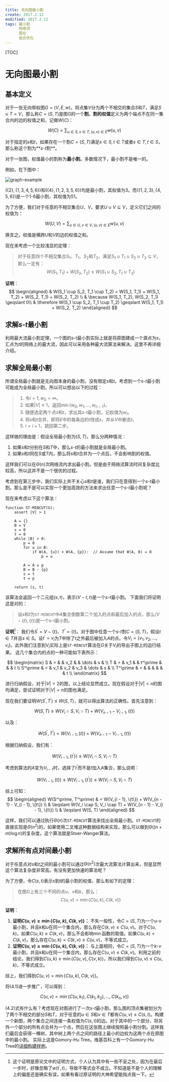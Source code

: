 ```yaml
---
title: 无向图最小割
create: 2017.2.12
modified: 2017.2.12
tags: 最小割
      网络流
      图论
      组合优化
---
```


[TOC]
# 无向图最小割
## 基本定义
对于一张无向带权图$G = (V, E, w)$，将点集$V$分为两个不相交的集合$S$和$T$，满足$S \cup T = V$，那么称$C = (S, T)$是图$G$的一个**割**。**割的权值**定义为两个端点不在同一集合内的边的权值之和，记做$W(C)$：

$$
W(C) = \sum_{u \in S, v \in T, (u, v) \in E} w(u, v)
\tag{1.1}
$$

对于指定的$s$和$t$，如果存在一个割$C = (S, T)$满足$s \in S, t \in T$或者$s \in T, t \in S$，那么称这个割为**$s$-$t$割**。

对于一张图，权值最小的割称为**最小割**。多数情况下，最小割不是唯一的。

例如，在下图中：

![graph-example](https://git.oschina.net/riteme/blogimg/raw/master/mincut/graph-example.svg)

$(\{2\}, \{1,3,4,5,6\})$和$(\{4\}, \{1,2,3,5,6\})$均是最小割，其权值为$3$。而$(\{1,2,3\}, \{4,5,6\})$是一个$1$-$6$最小割，其权值为$51$。

为了方便，我们对于任意的不相交集合$U$、$V$，要求$U \cup V \subseteq V$，定义它们之间的权值为：

$$
W(U, V) = \sum_{u \in U, v \in V, (u, v) \in E} w(u, v)
\tag{1.2}
$$

换言之。权值是横跨$U$和$V$的边的权值之和。

现在来考虑一个比较浅显的定理：

> 对于任意四个不相交集合$S_1$、$T_1$、$S_2$和$T_2$，满足$S_1 \cup T_1 \cup S_2 \cup T_2 \subseteq V$，那么一定有：
> $$ W(S_1, T_1) + W(S_2, T_2) \leqslant W(S_1 \cup S_2, T_1 \cup T_2) \tag{1.3}$$

**证明**：
$$
\begin{aligned}
& W(S_1 \cup S_2, T_1 \cup T_2) = W(S_1, T_1) + W(S_1, T_2) + W(S_2, T_1) + W(S_2, T_2) \\
& \because W(S_1, T_2), W(S_2, T_1) \geqslant 0\\
& \therefore W(S_1 \cup S_2, T_1 \cup T_2) \geqslant W(S_1, T_1) + W(S_2, T_2)
\end{aligned}
$$

## 求解$s$-$t$最小割
利用最大流最小割定理，一个图的$s$-$t$最小割实际上就是将原图建成一个源点为$s$，汇点为$t$的网络上的最大流，因此可以采用各种最大流算法来解决。这里不再详细介绍。

## 求解全局最小割
所谓全局最小割就是无向图本身的最小割，没有限定$s$和$t$。考虑到一个$s$-$t$最小割可能成为全局最小割，所以可以想出以下的过程：

> 1. 令$i = 1, w_0 = \infty$。
> 2. 如果$|V| \leqslant 1$，返回$\min\{w_0, w_1, \dots, w_{n - 1}\}$。
> 3. 随便选定两个点$s$和$t$，求出其$s$-$t$最小割，记权值为$w_i$。
> 4. 将$s$和$t$合并，即将$E$中的每条边的$t$改成$s$，并从$V$中删去$t$。
> 5. $i = i + 1$，跳回第二步。

这样做的理由是：假设全局最小割为$(S, T)$，那么分两种情况：

1. 如果$s$和$t$分别在$S$和$T$中，那么$s$-$t$的最小割就是全局最小割。
2. 如果$s$和$t$同在$S$或$T$内，那么将$s$和$t$合并为一个点后，不会影响割的权值。

这样我们可以在$\Theta(n)$次网络流内求出最小割。但是由于网络流算法时间复杂度比较高，所以这并不是一个很优的过程。

考虑到在第三步中，我们实际上并不关心$s$和$t$是谁，我们只在意得到一个$s$-$t$最小割。那么是不是可以实现一个更加高效的方法来求出任意一个$s$-$t$最小割呢？

现在来考虑以下这个算法：

```javescript
function ST-MINCUT(G):
    assert |V| > 1

    A = {}
    B = V
    s = 0
    t = 0
    while |B| > 0:
        p = 0
        for u in B:
            if W(A, {u}) > W(A, {p}):  // Assume that W(A, 0) = 0
                p = u
        
        A = A ∪ p
        B = B - {p}
        s = t
        t = p
    
    return (s, t)
```

该算法会返回一个二元组$(s, t)$，表示$(V - {t}, {t})$是一个$s$-$t$最小割。
下面我们将证明这是对的：

> 设$s$和$t$为`ST-MINCUT`中$A$集合倒数第二个加入的点和最后加入的点，那么$(V - \{t\}, \{t\})$是一个$s$-$t$最小割。

**证明**[^mistake]：
我们令$S^\prime = V - \{t\}$、$T^\prime = \{t\}$。对于图中任意一个$s$-$t$割$C = (S, T)$，假设$t \in T$并且$s \in S$。设$t^\prime = v_i$为$T$中除了$t$之外最后被加入$A$的点。令$V_i = \{v_1, v_2, \dots, v_i\}$。此外我们注意到$V_i$实际上是`ST-MINCUT`算法在$G$关于$V_i$的导出子图上的运行结果。
这几个集合内的点的一种可能如下表所示：

$$
\begin{matrix}
S        & = &     & v_2 &          & \dots  & s &   \\
T        & = & v_1 &     & t^\prime &        &   & t \\
S^\prime & = & v_1 & v_2 & v_3      & \dots  & s &   \\
T^\prime & = &     &     &          &        &   & t \\
\end{matrix}
$$

进行归纳假设，对于$|V| = 2$的图，以上结论显然成立。现在假设对于$|V| \lt n$的图均满足，尝试证明对于$|V| = n$的图也满足。

现在我们要证明$W(S^\prime, T^\prime) \leqslant W(S, T)$，就可以得出算法的正确性。首先注意到：

$$
W(S, T) \geqslant W(V_i \cap S, V_i \cap T) + W(V_{n - 1} - V_{i - 1}, \{t\})
\tag{3.1}
$$

以及：

$$
W(S^\prime, T^\prime) = W(V_{i - 1}, \{t\}) + W(V_{n - 1} - V_{i - 1}, \{t\})
\tag{3.2}
$$

根据归纳假设，我们有：

$$
W(V_{i - 1}, \{t^\prime\}) \leqslant W(V_i \cap S, V_i \cap T)
\tag{3.3}
$$

考虑到算法的$A$变为$V_{i - 1}$时，选择了$t^\prime$而不是$t$加入$A$集合，那么说明：

$$
W(V_{i - 1}, \{t\}) \leqslant W(V_{i - 1}, \{t^\prime\}) \leqslant W(V_i \cap S, V_i \cap T)
\tag{3.4}
$$

综上可知：
$$
\begin{aligned}
W(S^\prime, T^\prime) & = W(V_{i - 1}, \{t\}) + W(V_{n - 1} - V_{i - 1}, \{t\}) \\
& \leqslant W(V_i \cap S, V_i \cap T) + W(V_{n - 1} - V_{i - 1}, \{t\}) \\
& \leqslant W(S, T)
\end{aligned}
$$

[^mistake]: 这个证明是原论文中的证明方式，个人认为其中有一些不妥之处，因为在最后一步时，好像忽略了$w(t^\prime, t)$，导致不等式会不成立。不知道是不是个人的理解上的偏差还是确实有误，如果有看过原证明的大神希望能指点我一下。

这样，我们可以通过执行$\Theta(n)$次`ST-MINCUT`算法来找出全局最小割。`ST-MINCUT`的直接实现是$\Theta(n^2)$的，如果使用二叉堆这种数据结构来实现，那么可以做到$\Theta((n + m) \log n)$的复杂度。这个算法就是Stoer-Wanger算法。

## 求解所有点对间最小割
对于任意点对$s$和$t$之间的最小割可以通过$\Theta(n^2)$次最大流算法计算出来，但是显然这个算法复杂度非常高。有没有更加快速的算法呢？

为了方便，令$C(s, t)$表示$s$到$t$的最小割的权值，那么有如下的定理：

> 在图$G$上有三个不同的点$u$、$v$和$k$，那么：
> $$ C(u, v) = \min\{C(u, k), C(k, v)\} \tag{4.1}$$

**证明**：
1. **证明$C(u, v) \geqslant \min\{C(u, k), C(k, v)\}$：**
不失一般性，令$C = (S, T)$为一个$u$-$v$最小割，并且$k$和$u$在同一个集合内，那么存在$C(k, v) \leqslant C(u, v)$。对于$C(u, k)$，如果$C(u, k) \geqslant C(k, v)$，那么不会影响$\min$函数的取值。如果$C(u, k) \lt C(k, v)$，那么存在$C(u, k) \lt C(k, v) \leqslant C(u, v)$，不等式成立。
2. **证明$C(u, v) \leqslant \min\{C(u, k), C(k, v)\}$：**
与上面相同，令$C = (S, T)$为一个$k$-$v$最小割，并且$k$和$u$在同一个集合内，那么存在$C(u, v) \leqslant C(k, v)$。利用之前的结论，我们得到$C(u, k) \geqslant \min\{C(u, v), C(v, k)\}$，所以我们得到$C(u, v) \leqslant C(u, k)$，不等式成立。

综上，我们得到$C(u, v) = \min\{C(u, k), C(k, v)\}$。

将$(4.1)$进一步推广，可以得到：

$$
C(u, v) = \min\{C(u, k_1), C(k_1, k_2), \dots, C(k_n, v)\}
\tag{4.2}
$$

$(4.2)$式有什么有？考虑现在对图进行了一次$s$-$t$最小割，那么图的顶点集被划分为了两个不相交的部分$S$和$T$，对于任意的$u \in S$和$v \in T$都有$C(u, v) \leqslant C(s, t)$。构建一个新图，两个集合之间连接一条权值为$C(s, t)$的边。对于其中的一个部分，将另外一个部分的所有点合并为一个点，然后在这张图上继续按照最小割分割。这样我们最后会获得一棵树，其中树上两个点之间的路径上最小的边权为这两个点在原图中的最小割。
实际上这是Gomory-Hu Tree。维基百科上有一个Gomory-Hu Tree的[详细构建样例](https://en.wikipedia.org/wiki/Gomory%E2%80%93Hu_tree#Example)。
